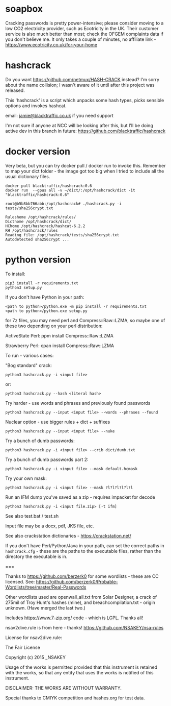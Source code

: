 # soapbox

Cracking passwords is pretty power-intensive; please consider moving to a low CO2 electricity provider, such as Ecotricity in the UK. Their customer service is also much better than most; check the OFGEM complaints data if you don't believe me. It only takes a couple of minutes, no affiliate link - https://www.ecotricity.co.uk/for-your-home 

# hashcrack

Do you want https://github.com/netmux/HASH-CRACK instead? I'm sorry about the name collision; I wasn't aware of it until after this project was released. 

This 'hashcrack' is a script which unpacks some hash types, picks sensible options and invokes hashcat.

email: jamie@blacktraffic.co.uk if you need support

I'm not sure if anyone at NCC will be looking after this, but I'll be doing active dev in this branch in future: https://github.com/blacktraffic/hashcrack

# docker version

Very beta, but you can try docker pull / docker run to invoke this. Remember to map your dict folder - the image got too big when I tried to include all the usual dictionary files. 

    docker pull blacktraffic/hashcrack:0.6
    docker run  --gpus all -v ~/dict/:/opt/hashcrack/dict -it "blacktraffic/hashcrack:0.6"
    
    root@b5b8bb766abb:/opt/hashcrack# ./hashcrack.py -i tests/sha256crypt.txt
    
    Ruleshome /opt/hashcrack/rules/
    Dicthome /opt/hashcrack/dict/
    HChome /opt/hashcrack/hashcat-6.2.2
    RH /opt/hashcrack/rules
    Reading file: /opt/hashcrack/tests/sha256crypt.txt
    Autodetected sha256crypt ...

# python version

To install:

    pip3 install -r requirements.txt
    python3 setup.py

If you don't have Python in your path:

    <path to python>/python.exe -m pip install -r requirements.txt
    <path to python>/python.exe setup.py

for 7z files, you may need perl and Compress::Raw::LZMA, so maybe one of these two depending on your perl distribution: 

ActiveState Perl:
    ppm install Compress::Raw::LZMA

Strawberry Perl:
    cpan install Compress::Raw::LZMA

To run - various cases:

"Bog standard" crack:

    python3 hashcrack.py -i <input file>

or:

    python3 hashcrack.py --hash <literal hash>


Try harder - use words and phrases and previously found passwords 

    python3 hashcrack.py --input <input file> --words --phrases --found

Nuclear option - use bigger rules + dict + suffixes 

    python3 hashcrack.py --input <input file> --nuke

Try a bunch of dumb passwords:

    python3 hashcrack.py -i <input file> --crib dict/dumb.txt

Try a bunch of dumb passwords part 2:

    python3 hashcrack.py -i <input file> --mask default.hcmask

Try your own mask:

    python3 hashcrack.py -i <input file> --mask ?l?l?l?l?l?l

Run an IFM dump you've saved as a zip - requires impacket for decode

    python3 hashcrack.py -i <input file.zip> [-t ifm] 



See also test.bat / test.sh 

Input file may be a docx, pdf, JKS file, etc.


See also crackstation dictionaries - https://crackstation.net/


If you don't have Perl/Python/Java in your path, can set the correct paths in `hashcrack.cfg` - these are the paths to the executable files, rather than the directory the executable is in.




===

Thanks to https://github.com/berzerk0 for some wordlists - these are CC licensed. See:  https://github.com/berzerk0/Probable-Wordlists/tree/master/Real-Passwords

Other wordlists used are openwall_all.txt from Solar Designer, a crack of 275mil of Troy Hunt's hashes (mine), and breachcompilation.txt - origin unknown. (Have merged the last two.)

Includes https://www.7-zip.org/ code - which is LGPL. Thanks all! 

nsav2dive.rule is from here - thanks! https://github.com/NSAKEY/nsa-rules

License for nsav2dive.rule:

The Fair License

Copyright (c) 2015 _NSAKEY

Usage of the works is permitted provided that this instrument is retained with the works, so that any entity that uses the works is notified of this instrument.

DISCLAIMER: THE WORKS ARE WITHOUT WARRANTY.

Special thanks to CMIYK competition and hashes.org for test data.
